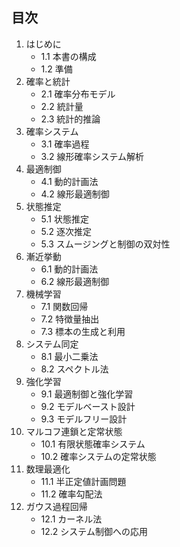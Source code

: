 ## 目次

1. はじめに
    - 1.1 本書の構成
    - 1.2 準備
2. 確率と統計
    - 2.1 確率分布モデル
    - 2.2 統計量
    - 2.3 統計的推論
3. 確率システム
    - 3.1 確率過程
    - 3.2 線形確率システム解析
4. 最適制御
    - 4.1 動的計画法
    - 4.2 線形最適制御
5. 状態推定
    - 5.1 状態推定
    - 5.2 逐次推定
    - 5.3 スムージングと制御の双対性
6. 漸近挙動
    - 6.1 動的計画法
    - 6.2 線形最適制御
7. 機械学習
    - 7.1 関数回帰
    - 7.2 特徴量抽出
    - 7.3 標本の生成と利用
8. システム同定
    - 8.1 最小二乗法
    - 8.2 スペクトル法
9. 強化学習
    - 9.1 最適制御と強化学習
    - 9.2 モデルベースト設計
    - 9.3 モデルフリー設計
10. マルコフ連鎖と定常状態
    - 10.1 有限状態確率システム
    - 10.2 確率システムの定常状態
11. 数理最適化
    - 11.1 半正定値計画問題
    - 11.2 確率勾配法
12. ガウス過程回帰
    - 12.1 カーネル法
    - 12.2 システム制御への応用
